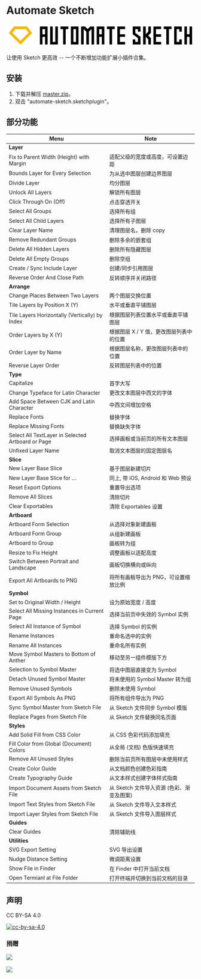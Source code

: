 # Automate Sketch

![Automate Sketch](automate-sketch.png)

让使用 Sketch 更高效 -- 一个不断增加功能扩展小插件合集。

## 安装

1. 下载并解压 [master.zip](https://github.com/Ashung/Automate-Sketch/archive/master.zip)。
2. 双击 "automate-sketch.sketchplugin"。

## 部分功能

| Menu                                     | Note                        |
| ---------------------------------------- | --------------------------- |
| **Layer**                                |                             |
| Fix to Parent Width (Height) with Margin | 适配父级的宽度或高度，可设置边距            |
| Bounds Layer for Every Selection         | 为从选中图层创建边界图层                |
| Divide Layer                             | 均分图层                        |
| Unlock All Layers                        | 解锁所有图层                      |
| Click Through On (Off)                   | 点击穿透开关                      |
| Select All Groups                        | 选择所有组                       |
| Select All Child Layers                  | 选择所有子图层                     |
| Clear Layer Name                         | 清理图层名，删除 copy               |
| Remove Redundant Groups                  | 删除多余的嵌套组                    |
| Delete All Hidden Layers                 | 删除所有隐藏图层                    |
| Delete All Empty Groups                  | 删除空组                        |
| Create / Sync Include Layer              | 创建/同步引用图层                   |
| Reverse Order And Close Path             | 反转顺序并关闭路径                   |
| **Arrange**                              |                             |
| Change Places Between Two Layers         | 两个图层交换位置                    |
| Tile Layers by Position X (Y)            | 水平或垂直平铺图层                   |
| Tile Layers Horizontally (Vertically) by Index | 根据图层列表位置水平或垂直平铺图层           |
| Order Layers by X (Y)                    | 根据图层 X / Y 值，更改图层列表中的位置     |
| Order Layer by Name                      | 根据图层名称，更改图层列表中的位置           |
| Reverse Layer Order                      | 反转图层列表中的位置                  |
| **Type**                                 |                             |
| Capitalize                               | 首字大写                        |
| Change Typeface for Latin Character      | 更改文本图层中西文的字体                |
| Add Space Between CJK and Latin Character | 中西文间增加空格                    |
| Replace Fonts                            | 替换字体                        |
| Replace Missing Fonts                    | 替换缺失字体                      |
| Select All TextLayer in Selected Artboard or Page | 选择画板或当前页的所有文本图层             |
| Unfixed Layer Name                       | 取消文本图层的固定图层名                |
| **Slice**                                |                             |
| New Layer Base Slice                     | 基于图层新建切片                    |
| New Layer Base Slice for ...             | 同上, 带 iOS, Android 和 Web 预设 |
| Reset Export Options                     | 重置导出选项                      |
| Remove All Slices                        | 清除切片                        |
| Clear Exportables                        | 清除 Exportables 设置           |
| **Artboard**                             |                             |
| Artboard Form Selection                  | 从选择对象新建画板                   |
| Artboard Form Group                      | 从组新建画板                      |
| Artboard to Group                        | 画板转为组                       |
| Resize to Fix Height                     | 调整画板以适配高度                   |
| Switch Between Portrait and Landscape    | 画板切换横向或纵向                   |
| Export All Artboards to PNG              | 将所有画板导出为 PNG，可设置缩放比例        |
| **Symbol**                               |                             |
| Set to Original Width / Height           | 设为原始宽度 / 高度                 |
| Select All Missing Instances in Current Page | 选择当前页中失效的 Symbol 实例         |
| Select All Instance of Symbol            | 选择 Symbol 的实例               |
| Rename Instances                         | 重命名选中的实例                    |
| Rename All Instances                     | 重命名所有实例                     |
| Move Symbol Masters to Bottom of Anther  | 移动至另一组件模版下方                 |
| Selection to Symbol Master               | 将选中图层直接变为 Symbol            |
| Detach Unused Symbol Master              | 将未使用的 Symbol Master 转为组     |
| Remove Unused Symbols                    | 删除未使用 Symbol                |
| Export All Symbols As PNG                | 将所有组件导出为 PNG                |
| Sync Symbol Master from Sketch File      | 从 Sketch 文件同步 Symbol 模版     |
| Replace Pages from Sketch File           | 从 Sketch 文件替换同名页面           |
| **Styles**                               |                             |
| Add Solid Fill from CSS Color            | 从 CSS 色彩代码添加填充              |
| Fill Color from Global (Document) Colors | 从全局 (文档) 色版快速填充             |
| Remove All Unused Styles                 | 删除当前页所有图层中未使用样式             |
| Create Color Guide                       | 从文档颜色创建色彩指南                 |
| Create Typography Guide                  | 从文本样式创建字体样式指南               |
| Import Document Assets from Sketch File  | 从 Sketch 文件导入资源 (色彩、渐变及图案)  |
| Import Text Styles from Sketch File      | 从 Sketch 文件导入文本样式           |
| Import Layer Styles from Sketch File     | 从 Sketch 文件导入图层样式           |
| **Guides**                               |                             |
| Clear Guides                             | 清除辅助线                       |
| **Utilities**                            |                             |
| SVG Export Setting                       | SVG 导出设置                    |
| Nudge Distance Setting                   | 微调距离设置                      |
| Show File in Finder                      | 在 Finder 中打开当前文档            |
| Open Termianl at File Folder             | 打开终端并切换到当前文档的目录             |

## 声明

CC BY-SA 4.0

[![cc-by-sa-4.0](https://i.creativecommons.org/l/by-sa/4.0/80x15.png)](http://creativecommons.org/licenses/by-sa/4.0/)

### 捐赠

![](http://ashung.github.io/Automate-Sketch/css/donate_wechat_rmb_10.png)

![](http://ashung.github.io/Automate-Sketch/css/donate_alipay_rmb_10.png)
